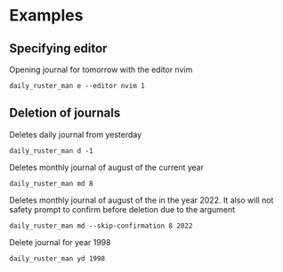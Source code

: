 # Examples

## Specifying editor

Opening journal for tomorrow with the editor nvim
```text
daily_ruster_man e --editor nvim 1
```

## Deletion of journals

Deletes daily journal from yesterday
```text
daily_ruster_man d -1
```

Deletes monthly journal of august of the current year
```text
daily_ruster_man md 8
```

Deletes monthly journal of august of the in the year 2022.
It also will not safety prompt to confirm before deletion due to the argument 
```text
daily_ruster_man md --skip-confirmation 8 2022
```

Delete journal for year 1998
```text
daily_ruster_man yd 1998 
```
